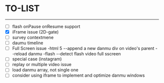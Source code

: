 TO-LIST
=======

---------------

- [ ] flash onPause onResume support
- [X] iFrame issue (2D-gate)
- [ ] survey contextmene
- [ ] daumu timeline
- [ ] Full Screen issue
 -html 5
 --append a new danmu div on video's parent
 --reload danmu
 -flash
 --detect flash video full sscreen
- [ ] special case (instagram)
- [ ] replay or multiple video issue
- [ ] load danmu array, not single one
- [ ] consider using iframe to implement and optimize danmu windows